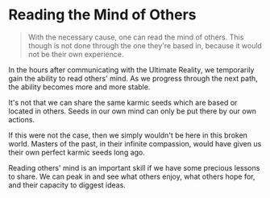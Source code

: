 # Reading the Mind of Others

> With the necessary cause, one can read the mind of others. This though is not done through the one they're based in, because it would not be their own experience.

In the hours after communicating with the Ultimate Reality, we temporarily gain the ability to read others' mind. As we progress through the next path, the ability becomes more and more stable.

It's not that we can share the same karmic seeds which are based or located in others. Seeds in our own mind can only be put there by our own actions.

If this were not the case, then we simply wouldn't be here in this broken world. Masters of the past, in their infinite compassion, would have given us their own perfect karmic seeds long ago.

Reading others' mind is an important skill if we have some precious lessons to share. We can peak in and see what others enjoy, what others hope for, and their capacity to diggest ideas.
